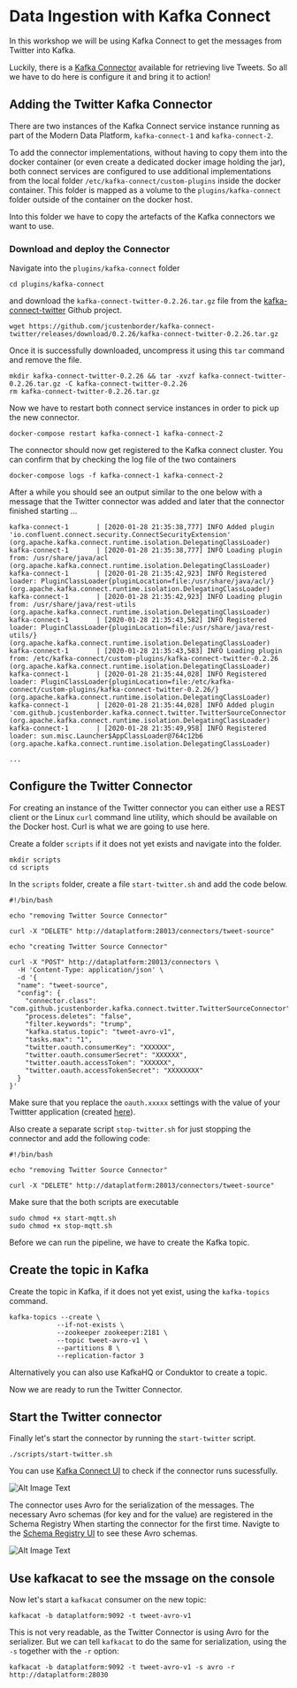 # Data Ingestion with Kafka Connect

In this workshop we will be using Kafka Connect to get the messages from Twitter into Kafka. 

Luckily, there is a [Kafka Connector](https://github.com/jcustenborder/kafka-connect-twitter) available for retrieving live Tweets. So all we have to do here is configure it and bring it to action!

## Adding the Twitter Kafka Connector 

There are two instances of the Kafka Connect service instance running as part of the Modern Data Platform, `kafka-connect-1` and `kafka-connect-2`. 

To add the connector implementations, without having to copy them into the docker container (or even create a dedicated docker image holding the jar), both connect services are configured to use additional implementations from the local folder `/etc/kafka-connect/custom-plugins` inside the docker container. This folder is mapped as a volume to the `plugins/kafka-connect` folder outside of the container on the docker host. 

Into this folder we have to copy the artefacts of the Kafka connectors we want to use. 

### Download and deploy the Connector

Navigate into the `plugins/kafka-connect` folder 

```
cd plugins/kafka-connect
```

and download the `kafka-connect-twitter-0.2.26.tar.gz` file from the [kafka-connect-twitter](https://github.com/jcustenborder/kafka-connect-twitter) Github project.

```
wget https://github.com/jcustenborder/kafka-connect-twitter/releases/download/0.2.26/kafka-connect-twitter-0.2.26.tar.gz
```

Once it is successfully downloaded, uncompress it using this `tar` command and remove the file. 

```
mkdir kafka-connect-twitter-0.2.26 && tar -xvzf kafka-connect-twitter-0.2.26.tar.gz -C kafka-connect-twitter-0.2.26 
rm kafka-connect-twitter-0.2.26.tar.gz 
```

Now we have to restart both connect service instances in order to pick up the new connector. 

```
docker-compose restart kafka-connect-1 kafka-connect-2
```

The connector should now get registered to the Kafka connect cluster. You can confirm that by checking the log file of the two containers

```
docker-compose logs -f kafka-connect-1 kafka-connect-2
```

After a while you should see an output similar to the one below with a message that the Twitter connector was added and later that the connector finished starting ...

```
kafka-connect-1       | [2020-01-28 21:35:38,777] INFO Added plugin 'io.confluent.connect.security.ConnectSecurityExtension' (org.apache.kafka.connect.runtime.isolation.DelegatingClassLoader)
kafka-connect-1       | [2020-01-28 21:35:38,777] INFO Loading plugin from: /usr/share/java/acl (org.apache.kafka.connect.runtime.isolation.DelegatingClassLoader)
kafka-connect-1       | [2020-01-28 21:35:42,923] INFO Registered loader: PluginClassLoader{pluginLocation=file:/usr/share/java/acl/} (org.apache.kafka.connect.runtime.isolation.DelegatingClassLoader)
kafka-connect-1       | [2020-01-28 21:35:42,923] INFO Loading plugin from: /usr/share/java/rest-utils (org.apache.kafka.connect.runtime.isolation.DelegatingClassLoader)
kafka-connect-1       | [2020-01-28 21:35:43,582] INFO Registered loader: PluginClassLoader{pluginLocation=file:/usr/share/java/rest-utils/} (org.apache.kafka.connect.runtime.isolation.DelegatingClassLoader)
kafka-connect-1       | [2020-01-28 21:35:43,583] INFO Loading plugin from: /etc/kafka-connect/custom-plugins/kafka-connect-twitter-0.2.26 (org.apache.kafka.connect.runtime.isolation.DelegatingClassLoader)
kafka-connect-1       | [2020-01-28 21:35:44,028] INFO Registered loader: PluginClassLoader{pluginLocation=file:/etc/kafka-connect/custom-plugins/kafka-connect-twitter-0.2.26/} (org.apache.kafka.connect.runtime.isolation.DelegatingClassLoader)
kafka-connect-1       | [2020-01-28 21:35:44,028] INFO Added plugin 'com.github.jcustenborder.kafka.connect.twitter.TwitterSourceConnector' (org.apache.kafka.connect.runtime.isolation.DelegatingClassLoader)
kafka-connect-1       | [2020-01-28 21:35:49,958] INFO Registered loader: sun.misc.Launcher$AppClassLoader@764c12b6 (org.apache.kafka.connect.runtime.isolation.DelegatingClassLoader)

...
```

## Configure the Twitter Connector

For creating an instance of the Twitter connector you can either use a REST client or the Linux `curl` command line utility, which should be available on the Docker host. Curl is what we are going to use here. 

Create a folder `scripts` if it does not yet exists and navigate into the folder. 

```
mkdir scripts
cd scripts
```

In the `scripts` folder, create a file `start-twitter.sh` and add the code below.  

```
#!/bin/bash

echo "removing Twitter Source Connector"

curl -X "DELETE" http://dataplatform:28013/connectors/tweet-source"

echo "creating Twitter Source Connector"

curl -X "POST" http://dataplatform:28013/connectors \
  -H 'Content-Type: application/json' \
  -d '{
  "name": "tweet-source",
  "config": {
    "connector.class": "com.github.jcustenborder.kafka.connect.twitter.TwitterSourceConnector",
    "process.deletes": "false",
    "filter.keywords": "trump",
    "kafka.status.topic": "tweet-avro-v1",
    "tasks.max": "1",
    "twitter.oauth.consumerKey": "XXXXXX",
    "twitter.oauth.consumerSecret": "XXXXXX",
    "twitter.oauth.accessToken": "XXXXXX",
    "twitter.oauth.accessTokenSecret": "XXXXXXXX"
  }
}' 
```
Make sure that you replace the `oauth.xxxxx` settings with the value of your Twittter application (created [here](https://developer.twitter.com/en/apps)).

Also create a separate script `stop-twitter.sh` for just stopping the connector and add the following code:

```
#!/bin/bash

echo "removing Twitter Source Connector"

curl -X "DELETE" http://dataplatform:28013/connectors/tweet-source"
```

Make sure that the both scripts are executable

```
sudo chmod +x start-mqtt.sh
sudo chmod +x stop-mqtt.sh
```

Before we can run the pipeline, we have to create the Kafka topic.

## Create the topic in Kafka

Create the topic in Kafka, if it does not yet exist, using the `kafka-topics` command. 
```
kafka-topics --create \
			--if-not-exists \
			--zookeeper zookeeper:2181 \
			--topic tweet-avro-v1 \
			--partitions 8 \
			--replication-factor 3
```

Alternatively you can also use KafkaHQ or Conduktor to create a topic. 

Now we are ready to run the Twitter Connector. 


## Start the Twitter connector

Finally let's start the connector by running the `start-twitter` script.

```
./scripts/start-twitter.sh
```

You can use [Kafka Connect UI](http://dataplatform:28038/) to check if the connector runs sucessfully.

![Alt Image Text](./images/kafka-connect-ui.png "Kafka Connect UI") 

The connector uses Avro for the serialization of the messages. The necessary Avro schemas (for key and for the value) are registered in the Schema Registry When starting the connector for the first time. Navigte to the [Schema Registry UI](http://dataplatform:28039/) to see these Avro schemas. 

![Alt Image Text](./images/schema-registry-ui.png "Schema Registry UI") 

## Use kafkacat to see the mssage on the console

Now let's start a `kafkacat` consumer on the new topic:

```
kafkacat -b dataplatform:9092 -t tweet-avro-v1
```

This is not very readable, as the Twitter Connector is using Avro for the serializer. But we can tell `kafkacat` to do the same for serialization, using the `-s` together with the `-r` option:

```
kafkacat -b dataplatform:9092 -t tweet-avro-v1 -s avro -r http://dataplatform:28030
```

